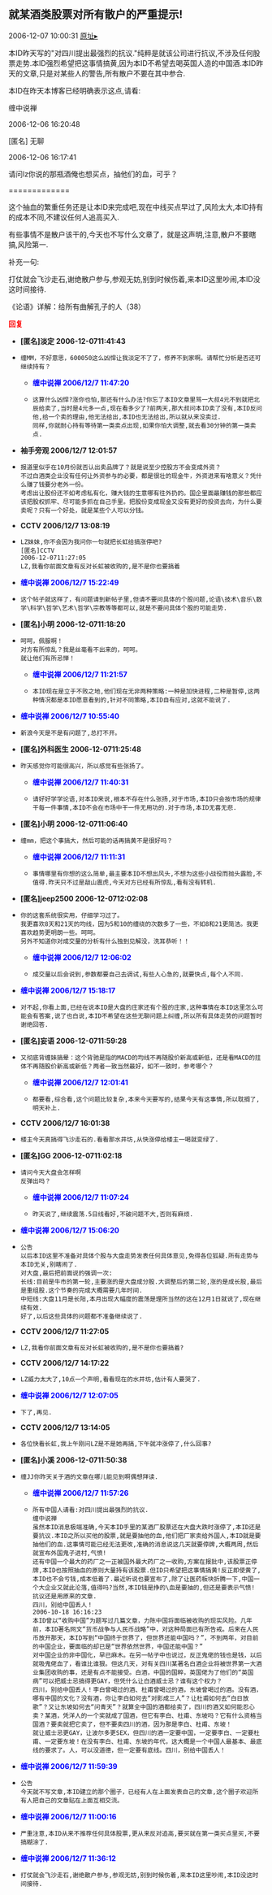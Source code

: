 ## 就某酒类股票对所有散户的严重提示!
2006-12-07 10:00:31
[原址▸](http://www.fxgan.com/chan_time/2006_07_12/416.htm)



 本ID昨天写的"对四川提出最强烈的抗议."纯粹是就该公司进行抗议,不涉及任何股票走势.本ID强烈希望把这事情搞黄,因为本ID不希望去喝英国人造的中国酒.本ID昨天的文章,只是对某些人的警告,所有散户不要在其中参合.


 


 本ID在昨天本博客已经明确表示这点,请看:


 


 缠中说禅


 
  2006-12-06 16:20:48
 
  [匿名] 无聊


 
  2006-12-06 16:17:41
 
  请问lz你说的那瓶酒俺也想买点，抽他们的血，可乎？


 =============


 这个抽血的繁重任务还是让本ID来完成吧,现在中线买点早过了,风险太大,本ID持有的成本不同,不建议任何人追高买入.
 
  
 
 有些事情不是散户该干的,今天也不写什么文章了，就是这声明,注意,散户不要瞎搞,风险第一. 

 


 补充一句:


 


 打仗就会飞沙走石,谢绝散户参与,参观无妨,别到时候伤着,来本ID这里吵闹,本ID没这时间接待.


 


 《论语》详解：给所有曲解孔子的人（38）





<font color='red'>**回复**</font>


- **[匿名]淡定 2006-12-0711:41:43**
- ```
  缠MM，不好意思，600050这么凶悍让我淡定不了了，修养不到家啊。请帮忙分析是否还可继续持有？
  ```
   - <font color='blue'>**缠中说禅 2006/12/7 11:47:20**</font>
   - ```
     这算什么凶悍?涨你也怕,那还有什么办法?你忘了本ID文章里骂一大叔4元不到就把北辰给卖了,当时是4元多一点,现在看多少了?前两天,那大叔问本ID卖了没有,本ID反问他,给一个卖的理由,他无法给出,本ID也无法给出,所以就从来没卖过.
     同样,你就耐心持有等待第一类卖点出现,如果你怕大调整,就去看30分钟的第一类卖点.
     ```
- **袖手旁观 2006/12/7 12:01:57**
- ```
  报道里似乎在10月份就否认出卖品牌了？就是说至少控股方不会变成外资？
  不过白酒类企业没有任何让外资参与的必要，都是很壮的现金牛，外资进来有啥意义？凭什么赚了钱要分老外一份。
  考虑出让股份还不如考虑私有化，赚大钱的生意哪有往外扔的。国企里面最赚钱的那些都应该把股权抓牢、尽可能多抓在自己手里。把股份变成现金又没有更好的投资去向，为什么要卖呢？只有一个好处，就是某些个人可以分钱。
  ```
- **CCTV 2006/12/7 13:08:19**
- ```
  LZ妹妹,你不会因为我问你一句就把长虹给搞涨停吧?
  [匿名]CCTV
  2006-12-0711:27:05
  LZ,我看你前面文章有反对长虹被收购的,是不是你也要搞着
  ```
- <font color='blue'>**缠中说禅 2006/12/7 15:22:49**</font>
- ```
  这个帖子就这样了，有问题请到新帖子里,但请不要问具体的个股问题,论语\技术\音乐\数学\科学\哲学\艺术\哲学\宗教等等都可以,就是不要问具体个股的可能走势.
  ```
- **[匿名]小明 2006-12-0711:18:20**
- ```
  呵呵，佩服啊！
  对方有所惊乱？我是丝毫看不出来的，呵呵。
  就让他们有所忌惮！
  ```
   - <font color='blue'>**缠中说禅 2006/12/7 11:21:57**</font>
   - ```
     本ID现在是立于不败之地,他们现在无非两种策略:一种是加快进程,二种是暂停,这两种情况都是本ID愿意看到的,针对不同策略,本ID自有应对,这就不能说了.
     ```
- <font color='blue'>**缠中说禅 2006/12/7 10:55:40**</font>
- ```
  新浪今天是不是有问题了,总打不开。
  ```
- **[匿名]外科医生 2006-12-0711:25:48**
- ```
  昨天感觉你可能很高兴，所以感觉有些张扬了。
  ```
   - <font color='blue'>**缠中说禅 2006/12/7 11:40:31**</font>
   - ```
     请好好学学论语,对本ID来说,根本不存在什么张扬,对于市场,本ID只会按市场的规律干每一件事情,本ID不会在市场中干一件无用功的.对于市场,本ID无喜无悲.
     ```
- **[匿名]小明 2006-12-0711:06:40**
- ```
  缠mm，把这个事搞大，然后可能的话再搞黄不是很好吗？
  ```
   - <font color='blue'>**缠中说禅 2006/12/7 11:11:31**</font>
   - ```
     事情哪里有你想的这么简单,最主要本ID不想出风头,不想为这些小战役而抛头露脸,不值得.昨天只不过是敲山震虎,今天对方已经有所惊乱,看有没有转机.
     ```
- **[匿名]jeep2500 2006-12-0712:02:08**
- ```
  你的这套系统很实用，仔细学习过了。
  我更喜欢8天和21天的均线，因为5和10的缠绕的次数多了一些，不如8和21更简洁。我更喜欢趋势更明朗一些。呵呵。
  另外不知道你对成交量的分析有什么独到见解没，洗耳恭听！！
  ```
   - <font color='blue'>**缠中说禅 2006/12/7 12:06:02**</font>
   - ```
     成交量以后会说到,参数都要自己去调试,有些人心急的,就要快点,每个人不同.
     ```
- <font color='blue'>**缠中说禅 2006/12/7 15:18:17**</font>
- ```
  对不起,你看上面,已经在说本ID是大盘的庄家还有个股的庄家,这种事情在本ID这里怎么可能会有答案,说了也白说,本ID不希望在这些无聊问题上纠缠,所以所有具体走势的问题暂时谢绝回答.
  ```
- **[匿名]妄语 2006-12-0711:59:28**
- ```
  又彻底背缠妹搞晕：这个背驰是指的MACD的均线不再随股价新高或新低，还是看MACD的拄体不再随股价新高或新低？两者一致当然最好，如不一致时，参考哪个？
  ```
   - <font color='blue'>**缠中说禅 2006/12/7 12:01:41**</font>
   - ```
     都要看,综合看,这个问题比较复杂,本来今天要写的,结果今天有这事情,所以耽搁了,明天补上.
     ```
- **CCTV 2006/12/7 16:01:38**
- ```
  楼主今天真搞得飞沙走石的.看看那水井坊,从快涨停给楼主一喝就变绿了.
  ```
- **[匿名]GG 2006-12-0711:02:18**
- ```
  请问今天大盘会怎样啊
  反弹出吗？
  ```
   - <font color='blue'>**缠中说禅 2006/12/7 11:07:24**</font>
   - ```
     昨天说了,继续震荡.5日线看好,不破问题不大,否则有麻烦.
     ```
- <font color='blue'>**缠中说禅 2006/12/7 15:06:20**</font>
- ```
  公告
  以后本ID这里不准备对具体个股与大盘走势发表任何具体意见,免得各位狐疑.所有走势与本ID无关,别瞎闹了.
  对大盘,最后把前面说的强调一次:
  长线:目前是牛市的第一轮,主要涨的是大盘成分股.大调整后的第二轮,涨的是成长股,最后是重组股.这个节奏的完成大概需要几年时间.
  中短线:大盘11月是长阳,本月出现大幅度的震荡是理所当然的这在12月1日就说了,现在继续有效.
  好了,以后这些具体的问题都不准备继续说了.
  ```
- **CCTV 2006/12/7 11:27:05**
- ```
  LZ,我看你前面文章有反对长虹被收购的,是不是你也要搞着?
  ```
- **CCTV 2006/12/7 14:17:22**
- ```
  LZ威力太大了,10点一个声明,看看现在的水井坊,估计有人要哭了.
  ```
- <font color='blue'>**缠中说禅 2006/12/7 12:07:05**</font>
- ```
  下了,再见.
  ```
- **CCTV 2006/12/7 13:14:05**
- ```
  各位快看长虹,我上午刚问LZ是不是她再搞,下午就冲涨停了,什么回事?
  ```
- **[匿名]小溪 2006-12-0711:50:38**
- ```
  缠JJ你昨天关于酒的文章在哪儿能见到啊偶想拜读.
  ```
   - <font color='blue'>**缠中说禅 2006/12/7 11:57:26**</font>
   - ```
     所有中国人请看:对四川提出最强烈的抗议.
     缠中说禅
     虽然本ID消息极端准确,今天本ID手里的某酒厂股票还在大盘大跌时涨停了,本ID还是要抗议.本ID之所以买他的股票,就是要抽他的血,他们把厂家卖给外国人,本ID就是要抽他们的血.这事情可能已经无法更改,准确的消息说这几天就要停牌,大概两周,然后就宣布外国鬼子进村,气愤!
     还有中国一个最大的药厂之一正被国外最大药厂之一收购,方案在报批中,该股票正停牌,本ID也按照抽血的原则大量持有该股票.但ID只希望把这事情搞黄!反正即使黄了,本ID也不会亏钱,成本低着了.最近听说也要宣布了,除了让医药板块折腾一下,中国一个大企业又就此沦落,值得吗?当然,本ID钱是挣的\血是要抽的,但还是要表示气愤!
     抗议还是用原来的文章.
     四川，别给中国丢人！
     2006-10-18 16:16:23
     本ID曾以“收购中国”为题写过几篇文章，力陈中国将面临被收购的现实风险。几年前，本ID著名网文“货币战争与人民币战略”中，对这种局面已有所告戒。后来在人民币放开那天，本ID写到“中国终于世界了，但世界还能中国吗？”，不到两年，对目前的中国企业，要面临的却已是“世界依然世界，中国还能中国？”
     对中国企业的非中国化，早已麻木。在另一帖子中也说过，反正鬼佬的钱也是钱，以后就吸鬼佬血了，看谁比谁狠。但这几天，对有关四川某著名白酒企业将被世界第一大酒业集团收购的事，还是有点不能接受。白酒，中国的国粹，英国佬为了他们的“英国病”可以把威士忌搞得更GAY，但凭什么让白酒威士忌？谁有这个权力？
     四川，别给中国丢人！李白曾喝过的酒、杜甫曾喝过的酒，东坡曾喝过的酒。没有酒，哪有中国的文化？没有酒，你让李白如何去“对影成三人”？让杜甫如何去“白日放歌”？又让东坡如何去“问青天”？就算全中国的酒都给卖了，四川的酒又如何能忍心卖？某酒，凭洋人的一个奖就成了国酒，但它有李白、杜甫、东坡吗？它有什么资格当国酒？要卖就把它卖了，但不要卖四川的酒，因为那是李白、杜甫、东坡！
     就让威士忌更GAY，让波尔多更SEX，但四川的酒一定要中国，一定要李白、一定要杜甫、一定要东坡！在没有李白、杜甫、东坡的年代，这大概是一个中国人最基本、最底线的要求了。人，可以没道德，但一定要有底线。四川，别给中国丢人！
     ```
- <font color='blue'>**缠中说禅 2006/12/7 11:59:39**</font>
- ```
  公告
  今天就不写文章,本ID建立的那个圈子，已经有人在上面发表自己的文章,这个圈子欢迎所有人把自己的文章贴在上面互相交流。
  ```
- <font color='blue'>**缠中说禅 2006/12/7 11:00:16**</font>
- ```
  严重注意,本ID从来不推荐任何具体股票,更从来反对追高,要买就在第一类买点里买,不要搞糊涂了.
  ```
- <font color='blue'>**缠中说禅 2006/12/7 11:36:12**</font>
- ```
  打仗就会飞沙走石,谢绝散户参与,参观无妨,别到时候伤着,来本ID这里吵闹,本ID没这时间接待.
  ```
